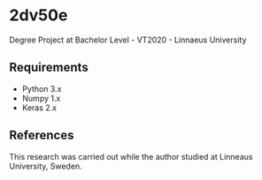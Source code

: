 # 2dv50e
Degree Project at Bachelor Level - VT2020 - Linnaeus University
## Requirements
* Python 3.x
* Numpy 1.x
* Keras 2.x
## References
This research was carried out while the author studied at Linneaus University, Sweden.